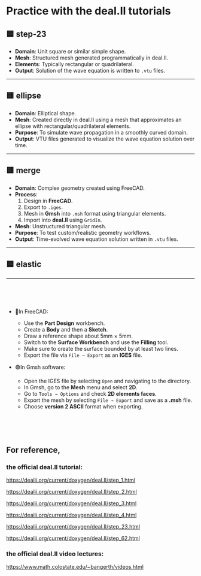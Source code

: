 # Practice with the deal.II tutorials

## 🟦 **step-23**

- **Domain**: Unit square or similar simple shape.
- **Mesh**: Structured mesh generated programmatically in deal.II.
- **Elements**: Typically rectangular or quadrilateral.
- **Output**: Solution of the wave equation is written to `.vtu` files.

---

## 🟨 **ellipse**

- **Domain**: Elliptical shape.
- **Mesh**: Created directly in deal.II using a mesh that approximates an ellipse with rectangular/quadrilateral elements.
- **Purpose**: To simulate wave propagation in a smoothly curved domain.
- **Output**: VTU files generated to visualize the wave equation solution over time.

---

## 🟥 **merge**

- **Domain**: Complex geometry created using FreeCAD.
- **Process**:
  1. Design in **FreeCAD**.
  2. Export to `.iges`.
  3. Mesh in **Gmsh** into `.msh` format using triangular elements.
  4. Import into **deal.II** using `GridIn`.
- **Mesh**: Unstructured triangular mesh.
- **Purpose**: To test custom/realistic geometry workflows.
- **Output**: Time-evolved wave equation solution written in `.vtu` files.

---

## 🟦 **elastic**



---


<br>  
<br>  
<br>  

- 🔵In FreeCAD:
  - Use the **Part Design** workbench.
  - Create a **Body** and then a **Sketch**.
  - Draw a reference shape about 5mm × 5mm.
  - Switch to the **Surface Workbench** and use the **Filling** tool.
  - Make sure to create the surface bounded by at least two lines.
  - Export the file via `File → Export` as an **IGES** file.

- 🟢In Gmsh software:
  - Open the IGES file by selecting `Open` and navigating to the directory.
  - In Gmsh, go to the **Mesh** menu and select **2D**.
  - Go to `Tools → Options` and check **2D elements faces**.
  - Export the mesh by selecting `File → Export` and save as a **.msh** file.
  - Choose **version 2 ASCII** format when exporting.

<br>  
<br>  
<br>  

## For reference, 

### the official deal.II tutorial:  

https://dealii.org/current/doxygen/deal.II/step_1.html

https://dealii.org/current/doxygen/deal.II/step_2.html

https://dealii.org/current/doxygen/deal.II/step_3.html

https://dealii.org/current/doxygen/deal.II/step_4.html

https://dealii.org/current/doxygen/deal.II/step_23.html

https://dealii.org/current/doxygen/deal.II/step_62.html

### the official deal.II video lectures:

https://www.math.colostate.edu/~bangerth/videos.html

